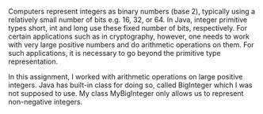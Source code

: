 Computers represent integers as binary numbers (base 2), typically using a relatively small number of bits e.g. 16, 32, or 64. In Java, integer primitive types short, int and long use these fixed number of bits, respectively. For certain applications such as in cryptography, however, one needs to work with very large positive numbers and do arithmetic operations on them. For such applications, it is necessary to go beyond the primitive type representation.

In this assignment, I worked with arithmetic operations on large positive integers. Java has built-in class for doing so, called BigInteger which I was not supposed to use. My class MyBigInteger only allows us to represent non-negative integers.

